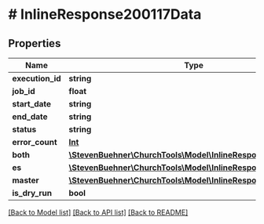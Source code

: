 # # InlineResponse200117Data

## Properties

Name | Type | Description | Notes
------------ | ------------- | ------------- | -------------
**execution_id** | **string** |  |
**job_id** | **float** |  |
**start_date** | **string** |  |
**end_date** | **string** |  |
**status** | **string** |  |
**error_count** | [**Int**](Int.md) |  | [optional]
**both** | [**\StevenBuehner\ChurchTools\Model\InlineResponse200117Both**](InlineResponse200117Both.md) |  | [optional]
**es** | [**\StevenBuehner\ChurchTools\Model\InlineResponse200117Es**](InlineResponse200117Es.md) |  | [optional]
**master** | [**\StevenBuehner\ChurchTools\Model\InlineResponse200117Es**](InlineResponse200117Es.md) |  | [optional]
**is_dry_run** | **bool** |  | [optional]

[[Back to Model list]](../../README.md#models) [[Back to API list]](../../README.md#endpoints) [[Back to README]](../../README.md)
